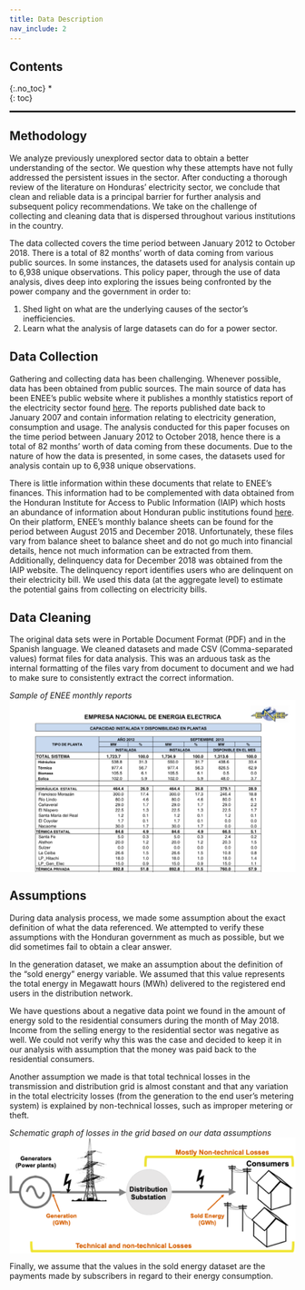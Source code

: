 ```yaml
---
title: Data Description
nav_include: 2
---
```


## Contents
{:.no_toc}
*  
{: toc}

<hr style="height:2pt">

## Methodology

We analyze previously unexplored sector data to obtain a better understanding of the sector. We question why these attempts have not fully addressed the persistent issues in the sector. After conducting a thorough review of
the literature on Honduras’ electricity sector, we conclude that clean and reliable data is a principal barrier for further analysis and subsequent policy recommendations. We take on the challenge of collecting and cleaning data that is dispersed throughout various institutions in the country.

The data collected covers the time period between January 2012 to October 2018. There is a total of 82 months’ worth of data coming from various public sources. In some instances, the datasets used for analysis contain up to 6,938 unique observations.
This policy paper, through the use of data analysis, dives deep into exploring the issues being confronted by the power company and the government in order to:

1. Shed light on what are the underlying causes of the sector’s inefficiencies.
2. Learn what the analysis of large datasets can do for a power sector.

## Data Collection

Gathering and collecting data has been challenging. Whenever possible, data has been obtained from public sources. The main source of data has been ENEE’s public website where it publishes a monthly statistics report of the electricity sector found 
[here](http://www.enee.hn/index.php/planificacionicono/182-boletines-estadisticos "ENEE Monthly Statistics"). The reports published date back to January 2007 and contain information relating to electricity generation, consumption and usage. The analysis conducted for this paper focuses on the time period between January 2012 to October 2018, hence there is a total of 82 months’ worth of data coming from these documents. Due to the nature of how the data is presented, in some cases, the datasets used for analysis contain up to 6,938 unique observations.

There is little information within these documents that relate to ENEE’s finances. This information had to be complemented with data obtained from the Honduran Institute for Access to Public Information (IAIP) which hosts an abundance of information about Honduran public institutions found [here](https://portalunico.iaip.gob.hn/ "IAIP Website"). On their platform, ENEE’s monthly balance sheets can be found for the period between August 2015 and December 2018. Unfortunately, these files vary from balance sheet to balance sheet and do not go much into financial details, hence not much information can be extracted from them. Additionally, delinquency data for December 2018 was obtained from the IAIP website. The delinquency report identifies users who are delinquent on their electricity bill. We used this data (at the aggregate level) to estimate the potential gains from collecting on electricity bills.

## Data Cleaning

The original data sets were in Portable Document Format (PDF) and in the Spanish language. We cleaned datasets and made CSV (Comma-separated values) format files for data analysis. This was an arduous task as the internal formatting of the files vary from document to document and we had to make sure to consistently extract the correct information.

*Sample of ENEE monthly reports*
<img src="images/sample_pdf.png" alt="sample of ENEE monthly report" align="middle">

## Assumptions

During data analysis process, we made some assumption about the exact definition of what the data referenced. We attempted to verify these assumptions with the Honduran government as much as possible, but we did sometimes fail to obtain a clear answer.

In the generation dataset, we make an assumption about the definition of the “sold energy” energy variable. We assumed that this value represents the total energy in Megawatt hours (MWh) delivered to the registered end users in the distribution network.

We have questions about a negative data point we found in the amount of energy sold to the residential consumers during the month of May 2018. Income from the selling energy to the residential sector was negative as well. We could not verify why this was the case and decided to keep it in our analysis with assumption that the money was paid back to the residential consumers.

Another assumption we made is that total technical losses in the transmission and distribution grid is almost constant and that any variation in the total electricity losses (from the generation to the end user’s metering system) is explained by non-technical losses, such as improper metering or theft.

*Schematic graph of losses in the grid based on our data assumptions*
<img src="images/losses_diagram.png" alt="losses diagram" align="middle">

Finally, we assume that the values in the sold energy dataset are the payments made by subscribers in regard to their energy consumption.
